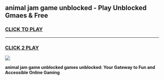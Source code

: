 
## animal jam game unblocked - Play Unblocked Gmaes & Free
<h3>
<a href="https://premium.freeplayer.one?title=animal_jam_game_unblocked&ref=20F">CLICK TO PLAY</a></h3>
<hr>

<h3>
<a href="https://premium.freeplayer.one?title=animal_jam_game_unblocked&ref=20F">CLICK 2 PLAY</a>
  
</h3>

<a href="https://premium.freeplayer.one?title=animal_jam_game_unblocked&ref=20F/"><img src="https://clearcache.store/games.png"></a>


**animal jam game unblocked games unblocked: Your Gateway to Fun and Accessible Online Gaming**
